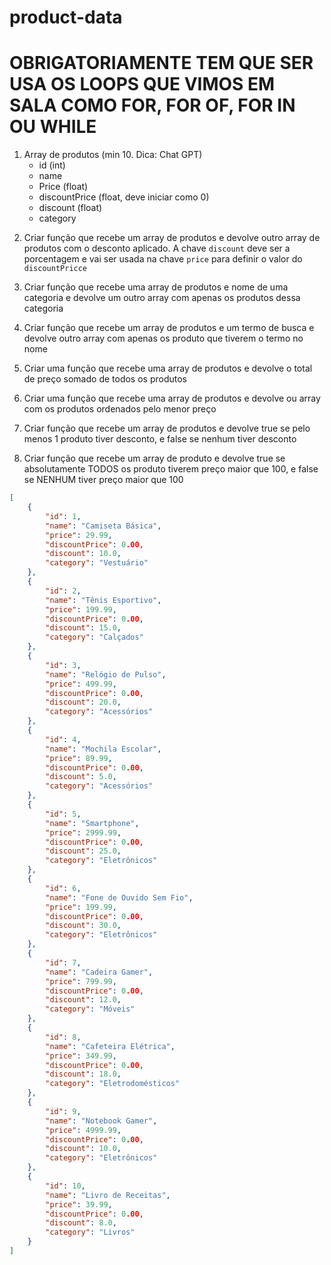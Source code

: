 # product-data

# OBRIGATORIAMENTE TEM QUE SER USA OS LOOPS QUE VIMOS EM SALA COMO FOR, FOR OF, FOR IN OU WHILE

1. Array de produtos (min 10. Dica: Chat GPT)
    - id (int)
    - name
    - Price (float)
    - discountPrice (float, deve iniciar como 0)
    - discount (float)
    - category
<!-- OK -->
2. Criar função que recebe um array de produtos e devolve outro array de produtos com o desconto aplicado. A chave `discount` deve ser a porcentagem e vai ser usada na chave `price` para definir o valor do `discountPricce` <!-- OK -->

3. Criar função que recebe uma array de produtos e nome de uma categoria e devolve um outro array com apenas os produtos dessa categoria

4. Criar função que recebe um array de produtos e um termo de busca e devolve outro array com apenas os produto que tiverem o termo no nome

5. Criar uma função que recebe uma array de produtos e devolve o total de preço somado de todos os produtos

6. Criar uma função que recebe uma array de produtos e devolve ou array com os produtos ordenados pelo menor preço

7. Criar função que recebe um array de produtos e devolve true se pelo menos 1 produto tiver desconto, e false se nenhum tiver desconto

8. Criar função que recebe um array de produto e devolve true se absolutamente TODOS os produto tiverem preço maior que 100, e false se NENHUM tiver preço maior que 100

```json
[
    {
        "id": 1,
        "name": "Camiseta Básica",
        "price": 29.99,
        "discountPrice": 0.00,
        "discount": 10.0,
        "category": "Vestuário"
    },
    {
        "id": 2,
        "name": "Tênis Esportivo",
        "price": 199.99,
        "discountPrice": 0.00,
        "discount": 15.0,
        "category": "Calçados"
    },
    {
        "id": 3,
        "name": "Relógio de Pulso",
        "price": 499.99,
        "discountPrice": 0.00,
        "discount": 20.0,
        "category": "Acessórios"
    },
    {
        "id": 4,
        "name": "Mochila Escolar",
        "price": 89.99,
        "discountPrice": 0.00,
        "discount": 5.0,
        "category": "Acessórios"
    },
    {
        "id": 5,
        "name": "Smartphone",
        "price": 2999.99,
        "discountPrice": 0.00,
        "discount": 25.0,
        "category": "Eletrônicos"
    },
    {
        "id": 6,
        "name": "Fone de Ouvido Sem Fio",
        "price": 199.99,
        "discountPrice": 0.00,
        "discount": 30.0,
        "category": "Eletrônicos"
    },
    {
        "id": 7,
        "name": "Cadeira Gamer",
        "price": 799.99,
        "discountPrice": 0.00,
        "discount": 12.0,
        "category": "Móveis"
    },
    {
        "id": 8,
        "name": "Cafeteira Elétrica",
        "price": 349.99,
        "discountPrice": 0.00,
        "discount": 18.0,
        "category": "Eletrodomésticos"
    },
    {
        "id": 9,
        "name": "Notebook Gamer",
        "price": 4999.99,
        "discountPrice": 0.00,
        "discount": 10.0,
        "category": "Eletrônicos"
    },
    {
        "id": 10,
        "name": "Livro de Receitas",
        "price": 39.99,
        "discountPrice": 0.00,
        "discount": 8.0,
        "category": "Livros"
    }
]
```
